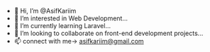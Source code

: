 - 👋 Hi, I’m @AsifKariim
- 👀 I’m interested in Web Development...
- 🌱 I’m currently learning Laravel...
- 💞️ I’m looking to collaborate on front-end development projects...
- 📫 connect with me-> asifkariim@gmail.com

<!---
AsifKariim/AsifKariim is a ✨ special ✨ repository because its `README.md` (this file) appears on your GitHub profile.
You can click the Preview link to take a look at your changes.
--->
